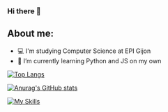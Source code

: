 ### Hi there 👋

<!--
**juan75555/juan75555** is a ✨ _special_ ✨ repository because its `README.md` (this file) appears on your GitHub profile.

Here are some ideas to get you started:

- 🔭 I’m currently working on ...
- 🌱 I’m currently learning ...
- 👯 I’m looking to collaborate on ...
- 🤔 I’m looking for help with ...
- 💬 Ask me about ...
- 📫 How to reach me: ...
- 😄 Pronouns: ...
- ⚡ Fun fact: ...
-->
## About me:
  -  💻 I'm studying Computer Science at EPI Gijon
  -  🎯 I’m currently learning Python and JS on my own


[![Top Langs](https://github-readme-stats.vercel.app/api/top-langs/?username=ruflas&layout=compact&theme=synthwave)](https://github.com/ruflas/github-readme-stats)



[![Anurag's GitHub stats](https://github-readme-stats.vercel.app/api?username=ruflas)](https://github.com/ruflas/github-readme-stats)

[![My Skills](https://skillicons.dev/icons?i=java,spring,nodejs,python,linux,docker&perline=3)](https://skillicons.dev)
